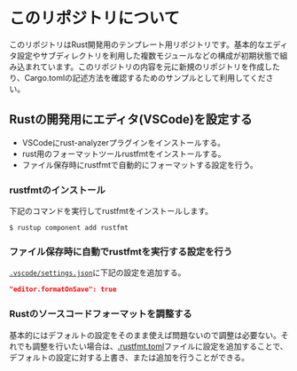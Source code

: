 # このリポジトリについて

このリポジトリはRust開発用のテンプレート用リポジトリです。基本的なエディタ設定やサブディレクトリを利用した複数モジュールなどの構成が初期状態で組み込まれています。このリポジトリの内容を元に新規のリポジトリを作成したり、Cargo.tomlの記述方法を確認するためのサンプルとして利用してください。

## Rustの開発用にエディタ(VSCode)を設定する

- VSCodeにrust-analyzerプラグインをインストールする。
- rust用のフォーマットツールrustfmtをインストールする。
- ファイル保存時にrustfmtで自動的にフォーマットする設定を行う。

### rustfmtのインストール

下記のコマンドを実行してrustfmtをインストールします。

```
$ rustup component add rustfmt
```

### ファイル保存時に自動でrustfmtを実行する設定を行う

[`.vscode/settings.json`](.vscode/settings.json)に下記の設定を追加する。

```json
"editor.formatOnSave": true
```

### Rustのソースコードフォーマットを調整する

基本的にはデフォルトの設定をそのまま使えば問題ないので調整は必要ない。それでも調整を行いたい場合は、[.rustfmt.toml](.rustfmt.toml)ファイルに設定を追加することで、デフォルトの設定に対する上書き、または追加を行うことができる。
